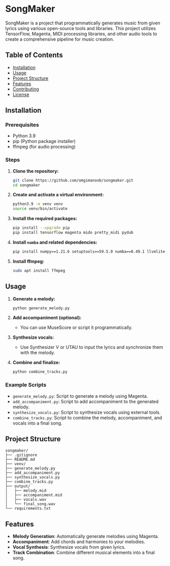 
# SongMaker

SongMaker is a project that programmatically generates music from given lyrics using various open-source tools and libraries. This project utilizes TensorFlow, Magenta, MIDI processing libraries, and other audio tools to create a comprehensive pipeline for music creation.

## Table of Contents

- [Installation](#installation)
- [Usage](#usage)
- [Project Structure](#project-structure)
- [Features](#features)
- [Contributing](#contributing)
- [License](#license)

## Installation

### Prerequisites

- Python 3.9
- pip (Python package installer)
- ffmpeg (for audio processing)

### Steps

1. **Clone the repository:**

   ```sh
   git clone https://github.com/omgimanoob/songmaker.git
   cd songmaker
   ```

2. **Create and activate a virtual environment:**

   ```sh
   python3.9 -m venv venv
   source venv/bin/activate
   ```

3. **Install the required packages:**

   ```sh
   pip install --upgrade pip
   pip install tensorflow magenta mido pretty_midi pydub
   ```

4. **Install `numba` and related dependencies:**

   ```sh
   pip install numpy==1.21.6 setuptools==59.5.0 numba==0.49.1 llvmlite==0.32.1
   ```

5. **Install ffmpeg:**

   ```sh
   sudo apt install ffmpeg
   ```

## Usage

1. **Generate a melody:**

   ```sh
   python generate_melody.py
   ```

2. **Add accompaniment (optional):**
   - You can use MuseScore or script it programmatically.

3. **Synthesize vocals:**
   - Use Synthesizer V or UTAU to input the lyrics and synchronize them with the melody.

4. **Combine and finalize:**

   ```sh
   python combine_tracks.py
   ```

### Example Scripts

- `generate_melody.py`: Script to generate a melody using Magenta.
- `add_accompaniment.py`: Script to add accompaniment to the generated melody.
- `synthesize_vocals.py`: Script to synthesize vocals using external tools.
- `combine_tracks.py`: Script to combine the melody, accompaniment, and vocals into a final song.

## Project Structure

```plaintext
songmaker/
├── .gitignore
├── README.md
├── venv/
├── generate_melody.py
├── add_accompaniment.py
├── synthesize_vocals.py
├── combine_tracks.py
├── output/
│   ├── melody.mid
│   ├── accompaniment.mid
│   ├── vocals.wav
│   └── final_song.wav
└── requirements.txt
```

## Features

- **Melody Generation**: Automatically generate melodies using Magenta.
- **Accompaniment**: Add chords and harmonies to your melodies.
- **Vocal Synthesis**: Synthesize vocals from given lyrics.
- **Track Combination**: Combine different musical elements into a final song.